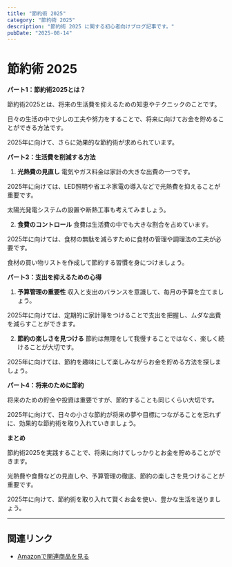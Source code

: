 ```yaml
---
title: "節約術 2025"
category: "節約術 2025"
description: "節約術 2025 に関する初心者向けブログ記事です。"
pubDate: "2025-08-14"
---
```


# 節約術 2025

**パート1：節約術2025とは？**

節約術2025とは、将来の生活費を抑えるための知恵やテクニックのことです。

日々の生活の中で少しの工夫や努力をすることで、将来に向けてお金を貯めることができる方法です。

2025年に向けて、さらに効果的な節約術が求められています。



**パート2：生活費を削減する方法**

1. **光熱費の見直し**
   電気やガス料金は家計の大きな出費の一つです。

2025年に向けては、LED照明や省エネ家電の導入などで光熱費を抑えることが重要です。

太陽光発電システムの設置や断熱工事も考えてみましょう。



2. **食費のコントロール**
   食費は生活費の中でも大きな割合を占めています。

2025年に向けては、食材の無駄を減らすために食材の管理や調理法の工夫が必要です。

食材の買い物リストを作成して節約する習慣を身につけましょう。



**パート3：支出を抑えるための心得**

1. **予算管理の重要性**
   収入と支出のバランスを意識して、毎月の予算を立てましょう。

2025年に向けては、定期的に家計簿をつけることで支出を把握し、ムダな出費を減らすことができます。



2. **節約の楽しさを見つける**
   節約は無理をして我慢することではなく、楽しく続けることが大切です。

2025年に向けては、節約を趣味にして楽しみながらお金を貯める方法を探しましょう。



**パート4：将来のために節約**

将来のための貯金や投資は重要ですが、節約することも同じくらい大切です。

2025年に向けて、日々の小さな節約が将来の夢や目標につながることを忘れずに、効果的な節約術を取り入れていきましょう。



**まとめ**

節約術2025を実践することで、将来に向けてしっかりとお金を貯めることができます。

光熱費や食費などの見直しや、予算管理の徹底、節約の楽しさを見つけることが重要です。

2025年に向けて、節約術を取り入れて賢くお金を使い、豊かな生活を送りましょう。



---

## 関連リンク

- [Amazonで関連商品を見る](https://www.amazon.co.jp/s?k=%E7%AF%80%E7%B4%84%E8%A1%93+2025&tag=autowritehubai-22)
